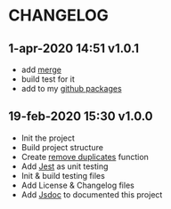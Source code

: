 # CHANGELOG

## 1-apr-2020 14:51 v1.0.1
+ add [merge](./src/merge.js)
+ build test for it
+ add to my [github packages](https://github.com/mohssineAboutaj?tab=packages)

## 19-feb-2020 15:30 v1.0.0
+ Init the project
+ Build project structure
+ Create [remove duplicates](./src/remove-deplicates.js) function
+ Add [Jest](https://jestjs.io/) as unit testing
+ Init & build testing files
+ Add License & Changelog files
+ Add [Jsdoc](https://jsdoc.app/) to documented this project
